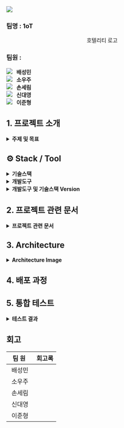 <img src="https://capsule-render.vercel.app/api?type=waving&color=auto&height=200&section=header&text=Hotelity&fontSize=80&fontColor=ffffff" />
<p align="center"></p>

###  팀명 : 1oT

<div align="center">
호텔리티 로고
</div>

###  팀원 :

[<img src="https://img.shields.io/badge/Github-Link-FFE482?logo=Github">](https://github.com/mini-xi) <strong>&nbsp;&nbsp;배성민</strong> <br>
[<img src="https://img.shields.io/badge/Github-Link-FF0000?logo=Github">](https://github.com/helloItsUniverse) <strong>&nbsp;&nbsp;소우주</strong> <br>
[<img src="https://img.shields.io/badge/Github-Link-EB99FF?logo=Github">](https://github.com/bucky1005) <strong>&nbsp;&nbsp;손세림</strong> <br>
[<img src="https://img.shields.io/badge/Github-Link-2C633B?logo=Github">](https://github.com/DYShin1) <strong>&nbsp;&nbsp;신대영</strong> <br>
[<img src="https://img.shields.io/badge/Github-Link-3D3A61?logo=Github">](https://github.com/jhlee6515) <strong>&nbsp;&nbsp;이준형</strong> <br>

## 1. 프로젝트 소개

<details><summary><b>주제 및 목표</b></summary>

> 주제 : 주제 들어갈듯
<br>

> 목표 : 목표 들어갈 곳

</details>

## ⚙️ Stack / Tool

<details><summary><b>기술스택</b></summary>

<div align="center">

|SpringBoot|SpringSecurity|Vue|HTML|CSS|JavaScript|MariaDB|Spring Data JPA|Bootstrap|
|---|---|---|---|---|---|---|---|---|
|<img src="https://img.shields.io/badge/Spring Boot-6DB33F?style=for-the-badge&logo=Spring Boot&logoColor=white">|<img src="https://img.shields.io/badge/Spring Security-6DB33F?style=for-the-badge&logo=Spring Security&logoColor=white">|<img src="https://img.shields.io/badge/Vue-4FC08D?style=for-the-badge&logo=Vue.js&logoColor=white">|<img src="https://img.shields.io/badge/HTML-E34F26?style=for-the-badge&logo=HTML5&logoColor=white">|<img src="https://img.shields.io/badge/CSS-1572B6?style=for-the-badge&logo=CSS3&logoColor=white">|<img src="https://img.shields.io/badge/JavaScript-F7DE1E?style=for-the-badge&logo=JavaScript&logoColor=white">|<img src="https://img.shields.io/badge/MariaDB-003545?style=for-the-badge&logo=MariaDB&logoColor=white">|<img src="https://img.shields.io/badge/Spring Data JPA-6DB33F?style=for-the-badge">|<img src="https://img.shields.io/badge/Bootstrap-7952B3?style=for-the-badge&logo=Bootstrap&logoColor=white">|

|Jenkins|Kubernetis|Docker|Redis|Grafana|Prometheus|ngrok|Json Web Tokens|
|---|---|---|---|---|---|---|---|
|<img src="https://img.shields.io/badge/Jenkins-D24939?style=for-the-badge&logo=Jenkins&logoColor=white">|<img src="https://img.shields.io/badge/Kubernetes-326CE5?style=for-the-badge&logo=Kubernetes&logoColor=white">|<img src="https://img.shields.io/badge/Docker-2496ED?style=for-the-badge&logo=Docker&logoColor=white">|<img src="https://img.shields.io/badge/Redis-DC382D?style=for-the-badge&logo=Redis&logoColor=white">|<img src="https://img.shields.io/badge/Grafana-F46800?style=for-the-badge&logo=Grafana&logoColor=white">|<img src="https://img.shields.io/badge/Prometheus-E6522C?style=for-the-badge&logo=Prometheus&logoColor=white">|<img src="https://img.shields.io/badge/ngrok-1F1E37?style=for-the-badge&logo=ngrok&logoColor=white">|<img src="https://img.shields.io/badge/JSON Web Tokens-000000?style=for-the-badge&logo=JSON Web Tokens&logoColor=white">|
</div>

</details>

<details><summary><b>개발도구</b></summary>

<div align="center">

|IntelliJ IDEA|Visual Studio|HeidiSQL|Figma|GitHub|Slcak|
|---|---|---|---|---|---|
|<img src="https://img.shields.io/badge/IntelliJ IDEA-000000?style=for-the-badge&logo=IntelliJ IDEA&logoColor=white">|<img src="https://img.shields.io/badge/Visual Studio-007ACC?style=for-the-badge&logo=Visual Studio Code&logoColor=white">|<img src="https://img.shields.io/badge/HeidiSQL-6DB33F?style=for-the-badge">|<img src="https://img.shields.io/badge/Figma-F24E1E?style=for-the-badge&logo=Figma&logoColor=white">|<img src="https://img.shields.io/badge/GitHub-181717?style=for-the-badge&logo=GitHub&logoColor=white">|<img src="https://img.shields.io/badge/Slack-4A154B?style=for-the-badge&logo=Slack&logoColor=white">|
</div>
<br>

</details>

<details>
<summary><b>개발도구 및 기술스택 Version</b></summary>
 
- Java17
- Spring 3.2.4
- Gradle 8.5+
- Spring Security 6
- Jwt 0.11.5
- CSS 3
- HTML 5
- Bootstrap 5
- Kubernetis 1.29.1
- Docker 25.0.3
- Jasypt 3.0.5
- J soup 1.17.2
</details>

## 2. 프로젝트 관련 문서
<details>
<summary><b>프로젝트 관련 문서</b></summary>
  
[1. WBS](https://docs.google.com/spreadsheets/d/1nIMcXA5wvR99ZwuX6Gx1To4bg2wPHJF_zwTAuSmr3-A/edit?gid=1444080875#gid=1444080875) <br><br>
[2. 요구사항 명세서](https://docs.google.com/spreadsheets/d/1nIMcXA5wvR99ZwuX6Gx1To4bg2wPHJF_zwTAuSmr3-A/edit?gid=0#gid=0) <br><br>
[3. API 명세서](https://docs.google.com/spreadsheets/d/1nIMcXA5wvR99ZwuX6Gx1To4bg2wPHJF_zwTAuSmr3-A/edit?gid=1876309897#gid=1876309897) <br><br>
[4. Modeling]() <br><br>
[5. 단위 테스트 결과서](https://docs.google.com/spreadsheets/d/1nIMcXA5wvR99ZwuX6Gx1To4bg2wPHJF_zwTAuSmr3-A/edit?gid=1864668365#gid=1864668365) <br><br>
[6. Storyboard](https://docs.google.com/presentation/d/1fFkUNXekWkG8kKijYO7SF2k90IW9AAv20bGaDZq1ods/edit#slide=id.g2d182c3161f_1_123) <br><br>
[7. 화면설계서]() <br><br>
[8. UI/UX 테스트]() <br><br>
[9. 통합 테스트 결과서](https://docs.google.com/spreadsheets/d/1nIMcXA5wvR99ZwuX6Gx1To4bg2wPHJF_zwTAuSmr3-A/edit?gid=1620676381#gid=1620676381) <br><br>

  
</details>

## 3. Architecture
<details>
<summary><b>Architecture Image</b></summary>

아키텍쳐 이미지가 들어갈 자리
</details>

## 4. 배포 과정

## 5. 통합 테스트

<details><summary><b>테스트 결과</b></summary>



</details>


## 회고

|&nbsp;&nbsp;팀&nbsp;원&nbsp;&nbsp;&nbsp;|회고록|
|:---:|---|
|배성민||
|소우주||
|손세림||
|신대영||
|이준형||
